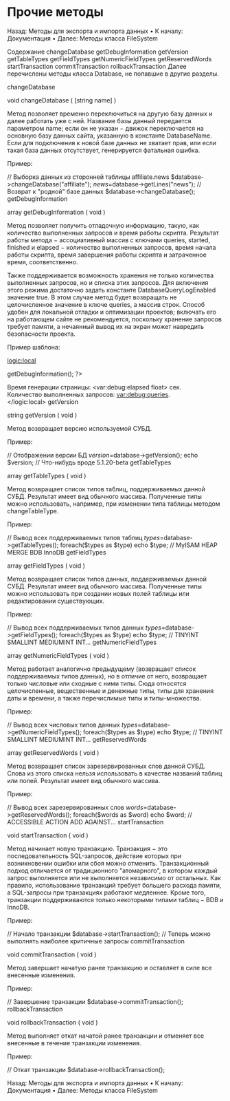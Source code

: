 # Прочие методы

Назад: Методы для экспорта и импорта данных • К началу: Документация • Далее: Методы класса FileSystem

Содержание
changeDatabase
getDebugInformation
getVersion
getTableTypes
getFieldTypes
getNumericFieldTypes
getReservedWords
startTransaction
commitTransaction
rollbackTransaction
Далее перечислены методы класса Database, не попавшие в другие разделы.

changeDatabase

void changeDatabase ( [string name] )

Метод позволяет временно переключиться на другую базу данных и далее работать уже с ней. Название базы данный передается параметром name; если он не указан − движок переключается на основную базу данных сайта, указанную в константе DatabaseName. Если для подключения к новой базе данных не хватает прав, или если такая база данных отсутствует, генерируется фатальная ошибка.

Пример:

// Выборка данных из сторонней таблицы affiliate.news
$database->changeDatabase("affiliate");
$news=$database->getLines("news");
// Возврат к "родной" базе данных
$database->changeDatabase();
getDebugInformation

array getDebugInformation ( void )

Метод позволяет получить отладочную информацию, такую, как количество выполненных запросов и время работы скрипта. Результат работы метода − ассоциативный массив с ключами queries, started, finished и elapsed − количество выполненных запросов, время начала работы скрипта, время завершения работы скрипта и затраченное время, соответственно.

Также поддерживается возможность хранения не только количества выполненных запросов, но и списка этих запросов. Для включения этого режима достаточно задать константе DatabaseQueryLogEnabled значение true. В этом случае метод будет возвращать не целочисленное значение в ключе queries, а массив строк. Способ удобен для локальной отладки и оптимизации проектов; включать его на работающем сайте не рекомендуется, поскольку хранение запросов требует памяти, а нечаянный вывод их на экран может навредить безопасности проекта.

Пример шаблона:

<?-- Немного отладочной информации, только для локальной работы --?>
<?-- Лучше всего вставлять этот фрагмент в конец шаблона htmlDesign --?>
<logic:local>
<?php $debug=$database->getDebugInformation(); ?>
Время генерации страницы: <var:debug:elapsed float> сек.<br>
Количество выполненных запросов: <var:debug:queries>.<br>
</logic:local>
getVersion

string getVersion ( void )

Метод возвращает версию используемой СУБД.

Пример:

// Отображении версии БД
$version=$database->getVersion();
echo $version; // Что-нибудь вроде 5.1.20-beta 
getTableTypes

array getTableTypes ( void )

Метод возвращает список типов таблиц, поддерживаемых данной СУБД. Результат имеет вид обычного массива. Полученные типы можно использовать, например, при изменении типа таблицы методом changeTableType.

Пример:

// Вывод всех поддерживаемых типов таблиц
$types=$database->getTableTypes();
foreach($types as $type) echo $type; // MyISAM HEAP MERGE BDB InnoDB 
getFieldTypes

array getFieldTypes ( void )

Метод возвращает список типов данных, поддерживаемых данной СУБД. Результат имеет вид обычного массива. Полученные типы можно использовать при создании новых полей таблицы или редактировании существующих.

Пример:

// Вывод всех поддерживаемых типов данных
$types=$database->getFieldTypes();
foreach($types as $type) echo $type; // TINYINT SMALLINT MEDIUMINT INT... 
getNumericFieldTypes

array getNumericFieldTypes ( void )

Метод работает аналогично предыдущему (возвращает список поддерживаемых типов данных), но в отличие от него, возвращает только числовые или сходные с ними типы. Сюда относятся целочисленные, вещественные и денежные типы, типы для хранения даты и времени, а также перечислимые типы и типы-множества.

Пример:

// Вывод всех числовых типов данных
$types=$database->getNumericFieldTypes();
foreach($types as $type) echo $type; // TINYINT SMALLINT MEDIUMINT INT... 
getReservedWords

array getReservedWords ( void )

Метод возвращает список зарезервированных слов данной СУБД. Слова из этого списка нельзя использовать в качестве названий таблиц или полей. Результат имеет вид обычного массива.

Пример:

// Вывод всех зарезервированных слов
$words=$database->getReservedWords();
foreach($words as $word) echo $word; // ACCESSIBLE ACTION ADD AGAINST... 
startTransaction

void startTransaction ( void )

Метод начинает новую транзакцию. Транзакция − это последовательность SQL-запросов, действие которых при возникновении ошибки или сбоя можно отменить. Транзакционный подход отличается от традиционного "атомарного", в котором каждый запрос выполняется или не выполняется независимо от остальных. Как правило, использование транзакций требует большего расхода памяти, а SQL-запросы при транзакциях работают медленнее. Кроме того, транзакции поддерживаются только некоторыми типами таблиц − BDB и InnoDB.

Пример:

// Начало транзакции
$database->startTransaction();
// Теперь можно выполнять наиболее критичные запросы 
commitTransaction

void commitTransaction ( void )

Метод завершает начатую ранее транзакцию и оставляет в силе все внесенные изменения.

Пример:

// Завершение транзакции
$database->commitTransaction();
rollbackTransaction

void rollbackTransaction ( void )

Метод выполняет откат начатой ранее транзакции и отменяет все внесенные в течение транзакции изменения.

Пример:

// Откат транзакции
$database->rollbackTransaction();

Назад: Методы для экспорта и импорта данных • К началу: Документация • Далее: Методы класса FileSystem